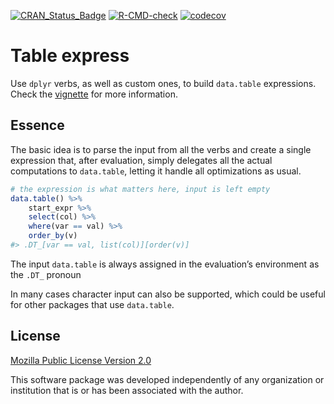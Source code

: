 <!-- README.md is generated from README.Rmd. Please edit that file -->

[![CRAN_Status_Badge](http://www.r-pkg.org/badges/version/table.express)](https://cran.r-project.org/package=table.express)
[![R-CMD-check](https://github.com/asardaes/table.express/workflows/R-CMD-check/badge.svg)](https://github.com/asardaes/table.express/actions)
[![codecov](https://codecov.io/gh/asardaes/table.express/branch/master/graph/badge.svg)](https://codecov.io/gh/asardaes/table.express)

# Table express

Use `dplyr` verbs, as well as custom ones, to build `data.table`
expressions. Check the
[vignette](https://asardaes.github.io/table.express/articles/table.express.html)
for more information.

## Essence

The basic idea is to parse the input from all the verbs and create a
single expression that, after evaluation, simply delegates all the
actual computations to `data.table`, letting it handle all optimizations
as usual.

``` r
# the expression is what matters here, input is left empty
data.table() %>%
    start_expr %>%
    select(col) %>%
    where(var == val) %>%
    order_by(v)
#> .DT_[var == val, list(col)][order(v)]
```

The input `data.table` is always assigned in the evaluation’s
environment as the `.DT_` pronoun

In many cases character input can also be supported, which could be
useful for other packages that use `data.table`.

## License

[Mozilla Public License Version 2.0](LICENSE)

This software package was developed independently of any organization or
institution that is or has been associated with the author.
